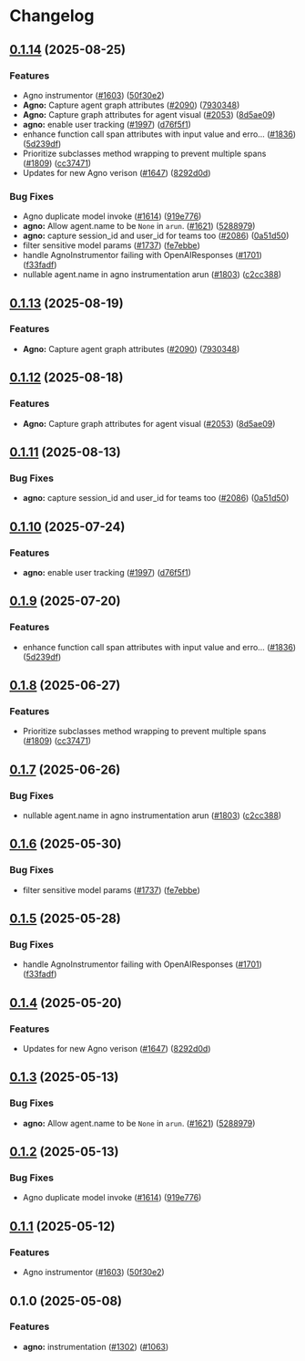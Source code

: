 # Changelog

## [0.1.14](https://github.com/pioneer-dev/openinference/compare/python-openinference-instrumentation-agno-v0.1.13...python-openinference-instrumentation-agno-v0.1.14) (2025-08-25)


### Features

* Agno instrumentor ([#1603](https://github.com/pioneer-dev/openinference/issues/1603)) ([50f30e2](https://github.com/pioneer-dev/openinference/commit/50f30e26b5fcc074cc8a7dbbc34e9c11b7af0e41))
* **Agno:** Capture agent graph attributes  ([#2090](https://github.com/pioneer-dev/openinference/issues/2090)) ([7930348](https://github.com/pioneer-dev/openinference/commit/7930348788c292958b3701119dc4c2837a341c53))
* **Agno:** Capture graph attributes for agent visual ([#2053](https://github.com/pioneer-dev/openinference/issues/2053)) ([8d5ae09](https://github.com/pioneer-dev/openinference/commit/8d5ae09b09fbcfaae7bab0dea25db3a2ad076a4d))
* **agno:** enable user tracking ([#1997](https://github.com/pioneer-dev/openinference/issues/1997)) ([d76f5f1](https://github.com/pioneer-dev/openinference/commit/d76f5f1ef112658a8286d9becf8c9f114b7bc911))
* enhance function call span attributes with input value and erro… ([#1836](https://github.com/pioneer-dev/openinference/issues/1836)) ([5d239df](https://github.com/pioneer-dev/openinference/commit/5d239dfbebcfaf34f276e9169be644b91eeafd09))
* Prioritize subclasses method wrapping to prevent multiple spans ([#1809](https://github.com/pioneer-dev/openinference/issues/1809)) ([cc37471](https://github.com/pioneer-dev/openinference/commit/cc37471bcf2be18ff205ab4e49654be42c27daee))
* Updates for new Agno verison ([#1647](https://github.com/pioneer-dev/openinference/issues/1647)) ([8292d0d](https://github.com/pioneer-dev/openinference/commit/8292d0d5620a9c58c4646e553704a31fd3f8cba3))


### Bug Fixes

* Agno duplicate model invoke ([#1614](https://github.com/pioneer-dev/openinference/issues/1614)) ([919e776](https://github.com/pioneer-dev/openinference/commit/919e776c41fc902f76e8da495c7618ae0ad84292))
* **agno:** Allow agent.name to be `None` in `arun`. ([#1621](https://github.com/pioneer-dev/openinference/issues/1621)) ([5288979](https://github.com/pioneer-dev/openinference/commit/52889796daa5ac221af21b76d77b80e594cdcf89))
* **agno:** capture session_id and user_id for teams too ([#2086](https://github.com/pioneer-dev/openinference/issues/2086)) ([0a51d50](https://github.com/pioneer-dev/openinference/commit/0a51d50be89a440d6df2fca90fe72ab730ee7267))
* filter sensitive model params ([#1737](https://github.com/pioneer-dev/openinference/issues/1737)) ([fe7ebbe](https://github.com/pioneer-dev/openinference/commit/fe7ebbe9f7663e39d6f18ee1be9f775f0f6e7fb4))
* handle AgnoInstrumentor failing with OpenAIResponses ([#1701](https://github.com/pioneer-dev/openinference/issues/1701)) ([f33fadf](https://github.com/pioneer-dev/openinference/commit/f33fadf5a67fd4bce8ba590cdae4c9b7d1133d74))
* nullable agent.name in agno instrumentation arun ([#1803](https://github.com/pioneer-dev/openinference/issues/1803)) ([c2cc388](https://github.com/pioneer-dev/openinference/commit/c2cc3884c3eb2ba00ddb992cc7b2aff1709bd891))

## [0.1.13](https://github.com/Arize-ai/openinference/compare/python-openinference-instrumentation-agno-v0.1.12...python-openinference-instrumentation-agno-v0.1.13) (2025-08-19)


### Features

* **Agno:** Capture agent graph attributes  ([#2090](https://github.com/Arize-ai/openinference/issues/2090)) ([7930348](https://github.com/Arize-ai/openinference/commit/7930348788c292958b3701119dc4c2837a341c53))

## [0.1.12](https://github.com/Arize-ai/openinference/compare/python-openinference-instrumentation-agno-v0.1.11...python-openinference-instrumentation-agno-v0.1.12) (2025-08-18)


### Features

* **Agno:** Capture graph attributes for agent visual ([#2053](https://github.com/Arize-ai/openinference/issues/2053)) ([8d5ae09](https://github.com/Arize-ai/openinference/commit/8d5ae09b09fbcfaae7bab0dea25db3a2ad076a4d))

## [0.1.11](https://github.com/Arize-ai/openinference/compare/python-openinference-instrumentation-agno-v0.1.10...python-openinference-instrumentation-agno-v0.1.11) (2025-08-13)


### Bug Fixes

* **agno:** capture session_id and user_id for teams too ([#2086](https://github.com/Arize-ai/openinference/issues/2086)) ([0a51d50](https://github.com/Arize-ai/openinference/commit/0a51d50be89a440d6df2fca90fe72ab730ee7267))

## [0.1.10](https://github.com/Arize-ai/openinference/compare/python-openinference-instrumentation-agno-v0.1.9...python-openinference-instrumentation-agno-v0.1.10) (2025-07-24)


### Features

* **agno:** enable user tracking ([#1997](https://github.com/Arize-ai/openinference/issues/1997)) ([d76f5f1](https://github.com/Arize-ai/openinference/commit/d76f5f1ef112658a8286d9becf8c9f114b7bc911))

## [0.1.9](https://github.com/Arize-ai/openinference/compare/python-openinference-instrumentation-agno-v0.1.8...python-openinference-instrumentation-agno-v0.1.9) (2025-07-20)


### Features

* enhance function call span attributes with input value and erro… ([#1836](https://github.com/Arize-ai/openinference/issues/1836)) ([5d239df](https://github.com/Arize-ai/openinference/commit/5d239dfbebcfaf34f276e9169be644b91eeafd09))

## [0.1.8](https://github.com/Arize-ai/openinference/compare/python-openinference-instrumentation-agno-v0.1.7...python-openinference-instrumentation-agno-v0.1.8) (2025-06-27)


### Features

* Prioritize subclasses method wrapping to prevent multiple spans ([#1809](https://github.com/Arize-ai/openinference/issues/1809)) ([cc37471](https://github.com/Arize-ai/openinference/commit/cc37471bcf2be18ff205ab4e49654be42c27daee))

## [0.1.7](https://github.com/Arize-ai/openinference/compare/python-openinference-instrumentation-agno-v0.1.6...python-openinference-instrumentation-agno-v0.1.7) (2025-06-26)


### Bug Fixes

* nullable agent.name in agno instrumentation arun ([#1803](https://github.com/Arize-ai/openinference/issues/1803)) ([c2cc388](https://github.com/Arize-ai/openinference/commit/c2cc3884c3eb2ba00ddb992cc7b2aff1709bd891))

## [0.1.6](https://github.com/Arize-ai/openinference/compare/python-openinference-instrumentation-agno-v0.1.5...python-openinference-instrumentation-agno-v0.1.6) (2025-05-30)


### Bug Fixes

* filter sensitive model params ([#1737](https://github.com/Arize-ai/openinference/issues/1737)) ([fe7ebbe](https://github.com/Arize-ai/openinference/commit/fe7ebbe9f7663e39d6f18ee1be9f775f0f6e7fb4))

## [0.1.5](https://github.com/Arize-ai/openinference/compare/python-openinference-instrumentation-agno-v0.1.4...python-openinference-instrumentation-agno-v0.1.5) (2025-05-28)


### Bug Fixes

* handle AgnoInstrumentor failing with OpenAIResponses ([#1701](https://github.com/Arize-ai/openinference/issues/1701)) ([f33fadf](https://github.com/Arize-ai/openinference/commit/f33fadf5a67fd4bce8ba590cdae4c9b7d1133d74))

## [0.1.4](https://github.com/Arize-ai/openinference/compare/python-openinference-instrumentation-agno-v0.1.3...python-openinference-instrumentation-agno-v0.1.4) (2025-05-20)


### Features

* Updates for new Agno verison ([#1647](https://github.com/Arize-ai/openinference/issues/1647)) ([8292d0d](https://github.com/Arize-ai/openinference/commit/8292d0d5620a9c58c4646e553704a31fd3f8cba3))

## [0.1.3](https://github.com/Arize-ai/openinference/compare/python-openinference-instrumentation-agno-v0.1.2...python-openinference-instrumentation-agno-v0.1.3) (2025-05-13)


### Bug Fixes

* **agno:** Allow agent.name to be `None` in `arun`. ([#1621](https://github.com/Arize-ai/openinference/issues/1621)) ([5288979](https://github.com/Arize-ai/openinference/commit/52889796daa5ac221af21b76d77b80e594cdcf89))

## [0.1.2](https://github.com/Arize-ai/openinference/compare/python-openinference-instrumentation-agno-v0.1.1...python-openinference-instrumentation-agno-v0.1.2) (2025-05-13)


### Bug Fixes

* Agno duplicate model invoke ([#1614](https://github.com/Arize-ai/openinference/issues/1614)) ([919e776](https://github.com/Arize-ai/openinference/commit/919e776c41fc902f76e8da495c7618ae0ad84292))

## [0.1.1](https://github.com/Arize-ai/openinference/compare/python-openinference-instrumentation-agno-v0.1.0...python-openinference-instrumentation-agno-v0.1.1) (2025-05-12)


### Features

* Agno instrumentor ([#1603](https://github.com/Arize-ai/openinference/issues/1603)) ([50f30e2](https://github.com/Arize-ai/openinference/commit/50f30e26b5fcc074cc8a7dbbc34e9c11b7af0e41))

## 0.1.0 (2025-05-08)

### Features

* **agno:** instrumentation ([#1302](https://github.com/Arize-ai/openinference/issues/1302)) ([#1063](https://github.com/Arize-ai/openinference/pull/1063))
